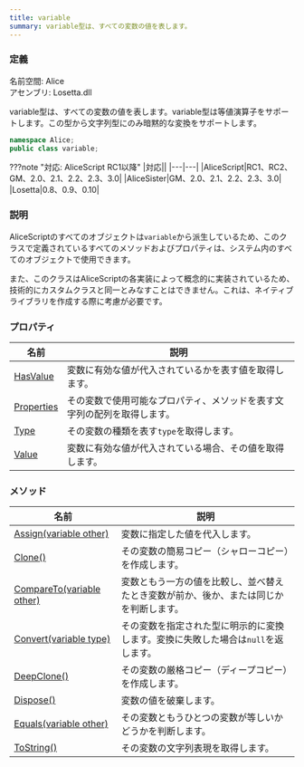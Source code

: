 ```yaml
---
title: variable
summary: variable型は、すべての変数の値を表します。
---
```

### 定義
名前空間: Alice<br/>
アセンブリ: Losetta.dll

variable型は、すべての変数の値を表します。variable型は等値演算子をサポートします。この型から文字列型にのみ暗黙的な変換をサポートします。

```cs title="AliceScript"
namespace Alice;
public class variable;
```

???note "対応: AliceScript RC1以降"
    |対応||
    |---|---|
    |AliceScript|RC1、RC2、GM、2.0、2.1、2.2、2.3、3.0|
    |AliceSister|GM、2.0、2.1、2.2、2.3、3.0|
    |Losetta|0.8、0.9、0.10|

### 説明

AliceScriptのすべてのオブジェクトは`variable`から派生しているため、このクラスで定義されているすべてのメソッドおよびプロパティは、システム内のすべてのオブジェクトで使用できます。

また、このクラスはAliceScriptの各実装によって概念的に実装されているため、技術的にカスタムクラスと同一とみなすことはできません。これは、ネイティブライブラリを作成する際に考慮が必要です。

### プロパティ
|名前|説明|
|---|---|
|[HasValue](./hasvalue.md)|変数に有効な値が代入されているかを表す値を取得します。|
|[Properties](./properties.md)|その変数で使用可能なプロパティ、メソッドを表す文字列の配列を取得します。|
|[Type](./type.md)|その変数の種類を表す`type`を取得します。|
|[Value](./value.md)|変数に有効な値が代入されている場合、その値を取得します。|

### メソッド
|名前|説明|
|---|---|
|[Assign(variable other)](./assign.md)|変数に指定した値を代入します。|
|[Clone()](./clone.md)|その変数の簡易コピー（シャローコピー）を作成します。|
|[CompareTo(variable other)](./compareto.md)|変数ともう一方の値を比較し、並べ替えたとき変数が前か、後か、または同じかを判断します。|
|[Convert(variable type)](./convert.md)|その変数を指定された型に明示的に変換します。変換に失敗した場合は`null`を返します。|
|[DeepClone()](./deepclone.md)|その変数の厳格コピー（ディープコピー）を作成します。|
|[Dispose()](./dispose.md)|変数の値を破棄します。|
|[Equals(variable other)](./equals.md)|その変数ともうひとつの変数が等しいかどうかを判断します。|
|[ToString()](./tostring.md)|その変数の文字列表現を取得します。|
